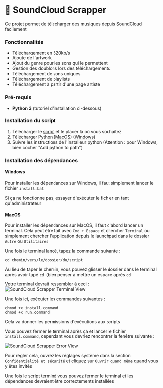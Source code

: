 # 🎵 SoundCloud Scrapper

Ce projet permet de télécharger des musiques depuis SoundCloud facilement

### Fonctionnalités

- Téléchargement en 320kb/s 
- Ajoute de l'artwork 
- Ajout du genre pour les sons qui le permettent
- Gestion des doublons lors des téléchargements
- Téléchargement de sons uniques
- Téléchargement de playlists 
- Téléchargement à partir d'une page artiste

### Pré-requis
 
- **Python 3** (tutoriel d'installation ci-dessous)  

### Installation du script
1. Télécharger le [script](https://github.com/Thomz07/SoundCloud_scrapper/archive/refs/heads/main.zip) et le placer là où vous souhaitez
2. Télécharger Python ([MacOS](https://www.python.org/ftp/python/3.13.2/python-3.13.2-macos11.pkg)) ([Windows](https://www.python.org/ftp/python/3.13.2/python-3.13.2-amd64.exe))
3. Suivre les instructions de l'installeur python (Attention : pour Windows, bien cocher "Add python to path")

### Installation des dépendances

#### Windows
Pour installer les dépendances sur Windows, il faut simplement lancer le fichier `install.bat`

Si ça ne fonctionne pas, essayer d'exécuter le fichier en tant qu'administrateur 

#### MacOS

Pour installer les dépendances sur MacOS, il faut d'abord lancer un terminal. Cela peut être fait avec `Cmd + Espace` et chercher `Terminal` ou simplement chercher l'application depuis le launchpad dans le dossier `Autre` ou `Utilitaires`

Une fois le terminal lancé, tapez la commande suivante : 

`cd chemin/vers/le/dossier/du/script`

Au lieu de taper le chemin, vous pouvez glisser le dossier dans le terminal après avoir tapé `cd `(bien penser à mettre un espace après `cd`

Votre terminal devrait ressembler à ceci :
![SoundCloud Scrapper Terminal View](https://i.imgur.com/coxxkjU.png)

Une fois ici, exécuter les commandes suivantes : 
```
chmod +x install.command
chmod +x run.command
```
Cela va donner les permissions d'exécutions aux scripts

Vous pouvez fermer le terminal après ça et lancer le fichier `install.command`, cependant vous devriez rencontrer la fenêtre suivante : 

![SoundCloud Scrapper Error View](https://i.imgur.com/CWFt841.png)

Pour régler cela, ouvrez les réglages système dans la section `Confidentialité et sécurité` et cliquez sur `Ouvrir quand même` quand vous y êtes invités

Une fois le script terminé vous pouvez fermer le terminal et les dépendances devraient être correctements installées